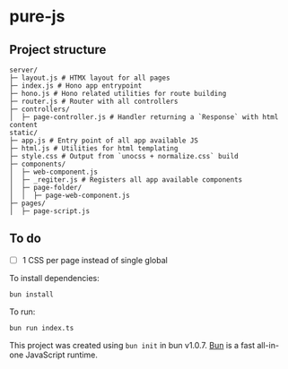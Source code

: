 # pure-js

## Project structure

```
server/
├─ layout.js # HTMX layout for all pages
├─ index.js # Hono app entrypoint
├─ hono.js # Hono related utilities for route building
├─ router.js # Router with all controllers
├─ controllers/
│  ├─ page-controller.js # Handler returning a `Response` with html content
static/
├─ app.js # Entry point of all app available JS
├─ html.js # Utilities for html templating
├─ style.css # Output from `unocss + normalize.css` build
├─ components/
│  ├─ web-component.js
│  ├─ _regiter.js # Registers all app available components
│  ├─ page-folder/
│  │  ├─ page-web-component.js
├─ pages/
│  ├─ page-script.js
```

## To do

- [ ] 1 CSS per page instead of single global

To install dependencies:

```bash
bun install
```

To run:

```bash
bun run index.ts
```

This project was created using `bun init` in bun v1.0.7. [Bun](https://bun.sh) is a fast all-in-one JavaScript runtime.
